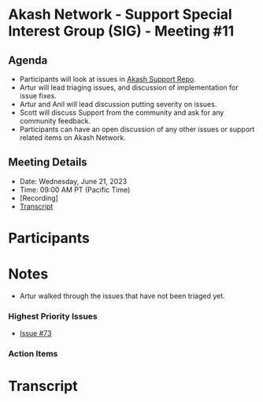 
# Akash Network - Support Special Interest Group (SIG) - Meeting #11

## Agenda

- Participants will look at issues in [Akash Support Repo](https://github.com/akash-network/support/issues). 
- Artur will lead triaging issues, and discussion of implementation for issue fixes.
- Artur and Anil will lead discussion putting severity on issues. 
- Scott will discuss Support from the community and ask for any community feedback. 
- Participants can have an open discussion of any other issues or support related items on Akash Network.

## Meeting Details

- Date: Wednesday, June 21, 2023
- Time: 09:00 AM PT (Pacific Time)
- [Recording]
- [Transcript](#transcript)

# Participants



# Notes

- Artur walked through the issues that have not been triaged yet.



### Highest Priority Issues

- [Issue #73](https://github.com/akash-network/support/issues/73)


### Action Items




# **Transcript**
